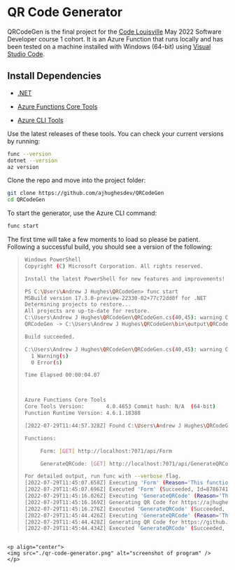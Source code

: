 # QR Code Generator

QRCodeGen is the final project for the [Code Louisville](https://www.codelouisville.org) May 2022 Software Developer course 1 cohort. It is an Azure Function that runs locally and has been tested on a machine installed with Windows (64-bit) using [Visual Studio Code](https://visualstudio.microsoft.com/).
 
## Install Dependencies ##

- [.NET](https://download.visualstudio.microsoft.com/download/pr/c246f2b8-da39-4b12-b87d-bf89b6b51298/2d43d4ded4b6a0c4d1a0b52f0b9a3b30/dotnet-sdk-6.0.302-win-x64.exe ".NET 6.x.x Download")

- [Azure Functions Core Tools](https://go.microsoft.com/fwlink/?linkid=2174087 "Azure Functions Core Tools v4.x")

- [Azure CLI Tools](https://aka.ms/installazurecliwindows "Azure CLI Tools latest release")

Use the latest releases of these tools. You can check your current versions by running:

```bash
func --version
dotnet --version
az version
```

Clone the repo and move into the project folder:

```bash
git clone https://github.com/ajhughesdev/QRCodeGen
cd QRCodeGen
```

To start the generator, use the Azure CLI command:

```bash
func start
```

The first time will take a few moments to load so please be patient. Following a successful build, you should see a version of the following:

>
> ```bash
> Windows PowerShell
> Copyright (C) Microsoft Corporation. All rights reserved.
>
> Install the latest PowerShell for new features and improvements! https://aka.ms/PSWindows
>
> PS C:\Users\Andrew J Hughes\QRCodeGen> func start 
> MSBuild version 17.3.0-preview-22330-02+77c72dd0f for .NET
> Determining projects to restore...
> All projects are up-to-date for restore.
> C:\Users\Andrew J Hughes\QRCodeGen\QRCodeGen.cs(40,45): warning CS1998: This async method lacks 'await' operators and will run synchronously. Consider using the 'await' operator to await non-blocking API calls, or 'await Task.Run(...)' to do CPU-bound work on a background thread. [C:\Users\Andrew J Hughes\QRCodeGen\QRCodeGen.csproj]
> QRCodeGen -> C:\Users\Andrew J Hughes\QRCodeGen\bin\output\QRCodeGen.dll
>
> Build succeeded.
>
> C:\Users\Andrew J Hughes\QRCodeGen\QRCodeGen.cs(40,45): warning CS1998: This async method lacks 'await' operators and will run synchronously. Consider using the 'await' operator to await non-blocking API calls, or 'await Task.Run(...)' to do CPU-bound work on a background thread. [C:\Users\Andrew J Hughes\QRCodeGen\QRCodeGen.csproj]
>   1 Warning(s)
>   0 Error(s)
>
> Time Elapsed 00:00:04.07
>
>
>
> Azure Functions Core Tools
> Core Tools Version:       4.0.4653 Commit hash: N/A  (64-bit)
> Function Runtime Version: 4.6.1.18388
>
> [2022-07-29T11:44:57.328Z] Found C:\Users\Andrew J Hughes\QRCodeGen\QRCodeGen.csproj. Using for user secrets file configuration.
> 
> Functions:
>
>      Form: [GET] http://localhost:7071/api/Form
>
>      GenerateQRCode: [GET] http://localhost:7071/api/GenerateQRCode
>
> For detailed output, run func with --verbose flag.
> [2022-07-29T11:45:07.658Z] Executing 'Form' (Reason='This function was programmatically called via the host APIs.', Id=87867414-1380-45b4-bcd8-e321d7a7a499)
> [2022-07-29T11:45:07.696Z] Executed 'Form' (Succeeded, Id=87867414-1380-45b4-bcd8-e321d7a7a499, Duration=64ms)
> [2022-07-29T11:45:16.026Z] Executing 'GenerateQRCode' (Reason='This function was programmatically called via the host APIs.', Id=62af3e98-4f6c-46bb-a2cf-85a2a0f3cc8d)
> [2022-07-29T11:45:16.169Z] Generating QR Code for https://ajhughes.dev
> [2022-07-29T11:45:16.276Z] Executed 'GenerateQRCode' (Succeeded, Id=62af3e98-4f6c-46bb-a2cf-85a2a0f3cc8d, Duration=250ms)
> [2022-07-29T11:45:44.426Z] Executing 'GenerateQRCode' (Reason='This function was programmatically called via the host APIs.', Id=42a143ee-bd70-41d2-8c99-b48d025639f2)
> [2022-07-29T11:45:44.428Z] Generating QR Code for https://github.com/ajhughesdev
> [2022-07-29T11:45:44.434Z] Executed 'GenerateQRCode' (Succeeded, Id=42a143ee-bd70-41d2-8c99-b48d025639f2, Duration=7ms)
```

<p align="center">
<img src="./qr-code-generator.png" alt="screenshot of program" />
</p>
